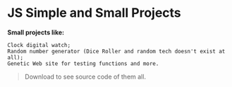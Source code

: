 # JS Simple and Small Projects

**Small projects like:**
```
Clock digital watch;
Random number generator (Dice Roller and random tech doesn't exist at all);
Genetic Web site for testing functions and more.
```
> Download to see source code of them all.
